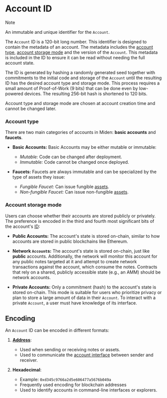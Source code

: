 # Account ID

> [!Note]
> An immutable and unique identifier for the `Account`.

The `Account` ID is a 120-bit long number. This identifier is designed to contain the metadata of an account. The metadata includes the [account type](#account-type), [account storage mode](#account-storage-mode) and the version of the `Account`. This metadata is included in the ID to ensure it can be read without needing the full account state.

The ID is generated by hashing a randomly generated seed together with commitments to the initial code and storage of the `Account` until the resulting ID has the desired account type and storage mode. This process requires a small amount of Proof-of-Work (9 bits) that can be done even by low-powered devices. The resulting 256-bit hash is shortened to 120 bits.

Account type and storage mode are chosen at account creation time and cannot be changed later.

### Account type

There are two main categories of accounts in Miden: **basic accounts** and **faucets**.

- **Basic Accounts:**
  Basic Accounts may be either mutable or immutable:
  - *Mutable:* Code can be changed after deployment.
  - *Immutable:* Code cannot be changed once deployed.

- **Faucets:**
  Faucets are always immutable and can be specialized by the type of assets they issue:
  - *Fungible Faucet:* Can issue fungible [assets](../asset.md).
  - *Non-fungible Faucet:* Can issue non-fungible [assets](../asset.md).

### Account storage mode

Users can choose whether their accounts are stored publicly or privately. The preference is encoded in the third and fourth most significant bits of the account's [ID](#id):

- **Public Accounts:**
  The account's state is stored on-chain, similar to how accounts are stored in public blockchains like Ethereum.

- **Network `Account`s:**
  The account's state is stored on-chain, just like **public** accounts. Additionally, the network will monitor this account for any public notes targeted at it and attempt to create network transactions against the account, which consume the notes. Contracts that rely on a shared, publicly accessible state (e.g., an AMM) should be network accounts.

- **Private Accounts:**
  Only a commitment (hash) to the account's state is stored on-chain. This mode is suitable for users who prioritize privacy or plan to store a large amount of data in their `Account`. To interact with a private `Account`, a user must have knowledge of its interface.

## Encoding

An `Account` ID can be encoded in different formats:

1. [**Address**](./address.md#types--interfaces):
    - Used when sending or receiving notes or assets.
    - Used to communicate the [account interface](./code.md#interface) between sender and receiver.

2. **Hexadecimal**:
   - Example: `0xd345c9766a2d5e606477a5676b049a`
   - Frequently used encoding for blockchain addresses
   - Used to identify accounts in command-line interfaces or explorers.
